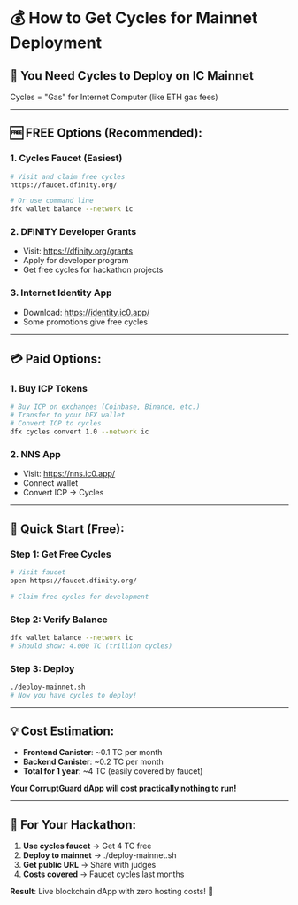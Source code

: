 # 💰 How to Get Cycles for Mainnet Deployment

## 🎯 You Need Cycles to Deploy on IC Mainnet

Cycles = "Gas" for Internet Computer (like ETH gas fees)

---

## 🆓 **FREE Options (Recommended):**

### **1. Cycles Faucet (Easiest)**
```bash
# Visit and claim free cycles
https://faucet.dfinity.org/

# Or use command line
dfx wallet balance --network ic
```

### **2. DFINITY Developer Grants**
- Visit: https://dfinity.org/grants
- Apply for developer program
- Get free cycles for hackathon projects

### **3. Internet Identity App**
- Download: https://identity.ic0.app/
- Some promotions give free cycles

---

## 💳 **Paid Options:**

### **1. Buy ICP Tokens**
```bash
# Buy ICP on exchanges (Coinbase, Binance, etc.)
# Transfer to your DFX wallet
# Convert ICP to cycles
dfx cycles convert 1.0 --network ic
```

### **2. NNS App**
- Visit: https://nns.ic0.app/
- Connect wallet
- Convert ICP → Cycles

---

## 🚀 **Quick Start (Free):**

### **Step 1: Get Free Cycles**
```bash
# Visit faucet
open https://faucet.dfinity.org/

# Claim free cycles for development
```

### **Step 2: Verify Balance**
```bash
dfx wallet balance --network ic
# Should show: 4.000 TC (trillion cycles)
```

### **Step 3: Deploy**
```bash
./deploy-mainnet.sh
# Now you have cycles to deploy!
```

---

## 💡 **Cost Estimation:**

- **Frontend Canister**: ~0.1 TC per month
- **Backend Canister**: ~0.2 TC per month  
- **Total for 1 year**: ~4 TC (easily covered by faucet)

**Your CorruptGuard dApp will cost practically nothing to run!**

---

## 🎯 **For Your Hackathon:**

1. **Use cycles faucet** → Get 4 TC free
2. **Deploy to mainnet** → ./deploy-mainnet.sh
3. **Get public URL** → Share with judges
4. **Costs covered** → Faucet cycles last months

**Result**: Live blockchain dApp with zero hosting costs! 🚀